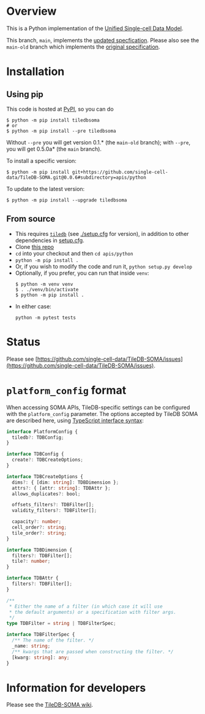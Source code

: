# Overview

This is a Python implementation of the [Unified Single-cell Data Model](https://github.com/single-cell-data/SOMA).

This branch, `main`, implements the [updated specfication](https://github.com/single-cell-data/SOMA/blob/main/abstract_specification.md).  Please also see the `main-old` branch which implements the [original specification](https://github.com/single-cell-data/TileDB-SOMA/blob/main-old/spec/specification.md).

# Installation

## Using pip

This code is hosted at [PyPI](https://pypi.org/project/tiledbsoma/), so you can do

```shell
$ python -m pip install tiledbsoma
# or
$ python -m pip install --pre tiledbsoma
```

Without `--pre` you will get version 0.1.* (the `main-old` branch); with `--pre`, you will get 0.5.0a* (the `main` branch).

To install a specific version:

```shell
$ python -m pip install git+https://github.com/single-cell-data/TileDB-SOMA.git@0.0.6#subdirectory=apis/python
```

To update to the latest version:

```shell
$ python -m pip install --upgrade tiledbsoma
```

## From source

* This requires [`tiledb`](https://github.com/TileDB-Inc/TileDB-Py) (see [./setup.cfg](setup.cfg) for version), in addition to other dependencies in [setup.cfg](./setup.cfg).
* Clone [this repo](https://github.com/single-cell-data/TileDB-SOMA)
* `cd` into your checkout and then `cd apis/python`
* `python -m pip install .`
* Or, if you wish to modify the code and run it, `python setup.py develop`
* Optionally, if you prefer, you can run that inside `venv`:
  ```shell
  $ python -m venv venv
  $ . ./venv/bin/activate
  $ python -m pip install .
  ```
* In either case:
  ```shell
  python -m pytest tests
  ```

# Status

Please see [https://github.com/single-cell-data/TileDB-SOMA/issues](https://github.com/single-cell-data/TileDB-SOMA/issues).

# `platform_config` format

When accessing SOMA APIs, TileDB-specific settings can be configured with the `platform_config` parameter.
The options accepted by TileDB SOMA are described here, using [TypeScript interface syntax](https://www.typescriptlang.org/docs/handbook/2/objects.html):

```typescript
interface PlatformConfig {
  tiledb?: TDBConfig;
}

interface TDBConfig {
  create?: TDBCreateOptions;
}

interface TDBCreateOptions {
  dims?: { [dim: string]: TDBDimension };
  attrs?: { [attr: string]: TDBAttr };
  allows_duplicates?: bool;

  offsets_filters?: TDBFilter[];
  validity_filters?: TDBFilter[];

  capacity?: number;
  cell_order?: string;
  tile_order?: string;
}

interface TDBDimension {
  filters?: TDBFilter[];
  tile?: number;
}

interface TDBAttr {
  filters?: TDBFilter[];
}

/**
 * Either the name of a filter (in which case it will use
 * the default arguments) or a specification with filter args.
 */
type TDBFilter = string | TDBFilterSpec;

interface TDBFilterSpec {
  /** The name of the filter. */
  _name: string;
  /** kwargs that are passed when constructing the filter. */
  [kwarg: string]: any;
}
```

# Information for developers

Please see the [TileDB-SOMA wiki](https://github.com/single-cell-data/TileDB-SOMA/wiki).
